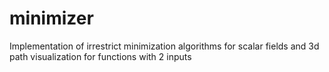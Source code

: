 # minimizer
Implementation of irrestrict minimization algorithms for scalar fields and 3d path visualization for functions with 2 inputs
